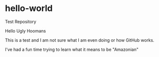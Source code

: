 # hello-world

Test Repository

Hello Ugly Hoomans

This is a test and I am not sure what I am even doing or how GitHub works.

I've had a fun time trying to learn what it means to be "Amazonian"
